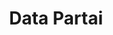 ---
title: Data Partai
organization: KPU REPUBLIK INDONESIA
notes: Data Partai
resources:
  - name: CSV Colors
    url: 'https://github.com/pemiluAPI/pemilu-data/raw/master/partai/colors.csv'
    format: csv
category:
  - Partai
maintainer: ''
maintainer_email: ''
---